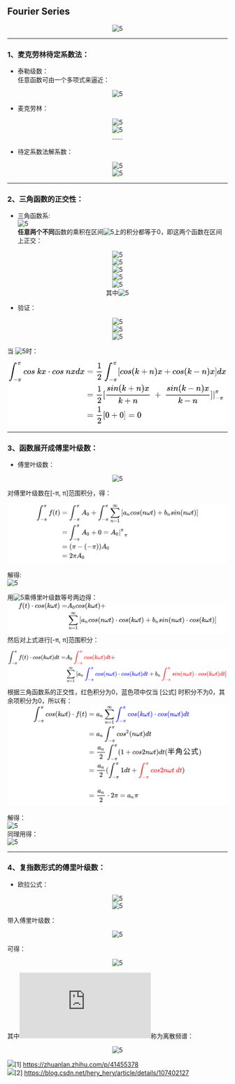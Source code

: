 ## Fourier Series

<center>

![5](https://latex.codecogs.com/svg.latex?f(t)=A_0+\sum_{n=1}^{\infty}a_{n}\cos{(n\omega{t})}+b_{n}\sin{(n\omega{t})})  
</center> 

---

### 1、麦克劳林待定系数法：
- 泰勒级数：  
任意函数可由一个多项式来逼近：
<center>  

![5](https://latex.codecogs.com/svg.latex?f(x)=A_0+A_{1}x+A_{2}x^2+A_{3}x^3...)  
</center>

- 麦克劳林：
<center>  

![5](https://latex.codecogs.com/svg.latex?f'(x)=A_{1}+2A_{2}x+3A_{3}x^2...)  
![5](https://latex.codecogs.com/svg.latex?f''(x)=2A_{2}+6A_{3}x...)  
......
</center>

- 待定系数法解系数：  
<center>  

![5](https://latex.codecogs.com/svg.latex?A_0=f(0),A_{1}=f'(0),A_{2}=f''(0)/2,...)  
![5](https://latex.codecogs.com/svg.latex?A_n=f^{(-n)}(0)/n!)  
</center>

---

### 2、三角函数的正交性：
- 三角函数系:  
![5](https://latex.codecogs.com/svg.latex?1,\cos{x},\sin{x},\cos{2x},\sin{2x},...)  
**任意两个不同**函数的乘积在区间![5](https://latex.codecogs.com/svg.latex?[-\pi,\pi])上的积分都等于0，即这两个函数在区间上正交：
<center>  

![5](https://latex.codecogs.com/svg.latex?\int_{-\pi}^{\pi}\cos{(nx)}dx=0)  
![5](https://latex.codecogs.com/svg.latex?\int_{-\pi}^{\pi}\sin{(nx)}dx=0)   
![5](https://latex.codecogs.com/svg.latex?\int_{-\pi}^{\pi}\cos{(nx)}\cdot\sin{(kx)}dx=0)  
![5](https://latex.codecogs.com/svg.latex?\int_{-\pi}^{\pi}\cos{(nx)}\cdot\cos{(kx)}dx=0)  
![5](https://latex.codecogs.com/svg.latex?\int_{-\pi}^{\pi}\sin{(nx)}\cdot\sin{(kx)}dx=0,)  
其中![5](https://latex.codecogs.com/svg.latex?n,k\in\(1,2,3,...\),n\not=k)
</center>

- 验证：  
<center>  
  
![5](https://latex.codecogs.com/svg.latex?\cos{(nx)}\cdot\cos{(kx)}dx=\frac{1}{2}[\cos{(k+n)x}+\cos{(k-n)x}])  
![5](https://latex.codecogs.com/svg.latex?\sin{(nx)}\cdot\sin{(kx)}dx=-\frac{1}{2}[\cos{(k+n)x}-\cos{(k-n)x}])  
![5](https://latex.codecogs.com/svg.latex?\cos{(nx)}\cdot\sin{(kx)}dx=\frac{1}{2}[\cos{(k+n)x}+\cos{(k-n)x}])
</center>

当 ![5](https://latex.codecogs.com/svg.latex?k\not=n)时：  

![5](equation.svg)

---  

### 3、函数展开成傅里叶级数：
- 傅里叶级数：
<center>

![5](https://latex.codecogs.com/svg.latex?f(t)=A_0+\sum_{n=1}^{\infty}a_{n}\cos{(n\omega{t})}+b_{n}\sin{(n\omega{t})})  
</center>  

对傅里叶级数在[-π, π]范围积分，得：  
<center>  

![5](equation2.svg)
</center>

解得:  
![5](https://latex.codecogs.com/svg.latex?A_0=\frac{1}{2\pi}\int_{-\pi}^{\pi}f(t))  

用![5](https://latex.codecogs.com/svg.latex?\cos(k\omega{t}))乘傅里叶级数等号两边得：  
![6](equation3.svg)  
然后对上式进行[-π, π]范围积分：  

![6](equation4.svg)  
根据三角函数系的正交性，红色积分为0，蓝色项中仅当 [公式] 时积分不为0，其余项积分为0，所以有：
![6](equation5.svg)  

解得：  
![5](https://latex.codecogs.com/svg.latex?a_n=\frac{1}{\pi}\int_{-\pi}^{\pi}\cos(n\omega{t})f(t)dt,(k\not=n))  
同理用得：  
![5](https://latex.codecogs.com/svg.latex?b_n=\frac{1}{\pi}\int_{-\pi}^{\pi}\sin(n\omega{t})f(t)dt,(k\not=n))  

---

### 4、复指数形式的傅里叶级数：

- 欧拉公式：  
<center>

![5](https://latex.codecogs.com/svg.latex?cos(n\omega{t})=\frac{e^{in\omega{t}+e^{-in\omega{t}}}}{2})  
![5](https://latex.codecogs.com/svg.latex?sin(n\omega{t})=\frac{e^{in\omega{t}-e^{-in\omega{t}}}}{2i})  
</center> 

带入傅里叶级数：
<center>

![5](https://latex.codecogs.com/svg.latex?f(t)=a_0+\sum_{n=1}^{\infty}[\frac{a_n-ib_n}{2}e^{in\omega{t}}+\frac{a_n+ib_n}{2}e^{-in\omega{t}}])  
</center> 
可得：  
<center>

![5](https://latex.codecogs.com/svg.latex?f(t)=\sum_{n=-\infty}^{\infty}c_{n}e^{-in\omega\{t}})  
</center> 

其中![5](https://latex.codecogs.com/svg.latex?c_n)称为离散频谱：
<center>

![5](https://latex.codecogs.com/svg.latex?c_n=\frac{1}{T}\int_{\frac{-T}{2}}^{\frac{T}{2}}f(t)e^{-in\omega\{t}}dt)  
</center> 

![](https://zhuanlan.zhihu.com/p/41455378)[1] https://zhuanlan.zhihu.com/p/41455378  
![](https://blog.csdn.net/hery_hery/article/details/107402127)[2] https://blog.csdn.net/hery_hery/article/details/107402127
